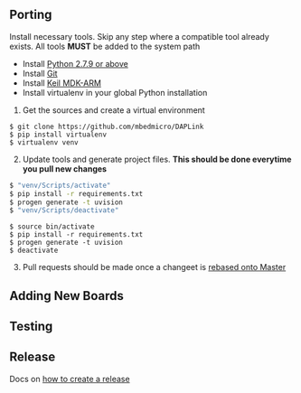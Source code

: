 ## Porting
Install necessary tools. Skip any step where a compatible tool already exists. All tools **MUST** be added to the system path

* Install [Python 2.7.9 or above](https://www.python.org/downloads/)
* Install [Git](https://git-scm.com/downloads)
* Install [Keil MDK-ARM](https://www.keil.com/download/product/)
* Install virtualenv in your global Python installation

1. Get the sources and create a virtual environment
```
$ git clone https://github.com/mbedmicro/DAPLink
$ pip install virtualenv
$ virtualenv venv
```

2. Update tools and generate project files. **This should be done everytime you pull new changes**
``` cmd Windows
$ "venv/Scripts/activate"
$ pip install -r requirements.txt
$ progen generate -t uvision
$ "venv/Scripts/deactivate"
```

``` terminal Mac
$ source bin/activate
$ pip install -r requirements.txt
$ progen generate -t uvision
$ deactivate
```
3. Pull requests should be made once a changeet is [rebased onto Master](https://www.atlassian.com/git/tutorials/merging-vs-rebasing/workflow-walkthrough)

## Adding New Boards

## Testing

## Release
Docs on [how to create a release](https://github.com/mbedmicro/DAPLink/RELEASE.md)

